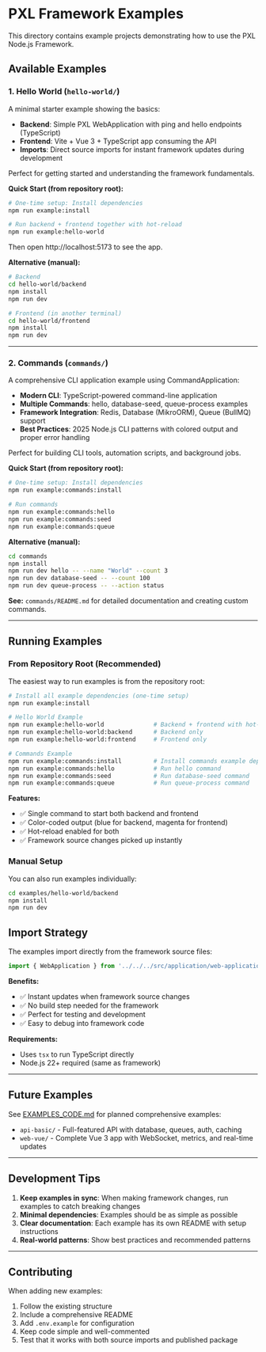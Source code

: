 # PXL Framework Examples

This directory contains example projects demonstrating how to use the PXL Node.js Framework.

## Available Examples

### 1. Hello World (`hello-world/`)

A minimal starter example showing the basics:

- **Backend**: Simple PXL WebApplication with ping and hello endpoints (TypeScript)
- **Frontend**: Vite + Vue 3 + TypeScript app consuming the API
- **Imports**: Direct source imports for instant framework updates during development

Perfect for getting started and understanding the framework fundamentals.

**Quick Start (from repository root):**

```bash
# One-time setup: Install dependencies
npm run example:install

# Run backend + frontend together with hot-reload
npm run example:hello-world
```

Then open http://localhost:5173 to see the app.

**Alternative (manual):**

```bash
# Backend
cd hello-world/backend
npm install
npm run dev

# Frontend (in another terminal)
cd hello-world/frontend
npm install
npm run dev
```

---

### 2. Commands (`commands/`)

A comprehensive CLI application example using CommandApplication:

- **Modern CLI**: TypeScript-powered command-line application
- **Multiple Commands**: hello, database-seed, queue-process examples
- **Framework Integration**: Redis, Database (MikroORM), Queue (BullMQ) support
- **Best Practices**: 2025 Node.js CLI patterns with colored output and proper error handling

Perfect for building CLI tools, automation scripts, and background jobs.

**Quick Start (from repository root):**

```bash
# One-time setup: Install dependencies
npm run example:commands:install

# Run commands
npm run example:commands:hello
npm run example:commands:seed
npm run example:commands:queue
```

**Alternative (manual):**

```bash
cd commands
npm install
npm run dev hello -- --name "World" --count 3
npm run dev database-seed -- --count 100
npm run dev queue-process -- --action status
```

**See:** `commands/README.md` for detailed documentation and creating custom commands.

---

## Running Examples

### From Repository Root (Recommended)

The easiest way to run examples is from the repository root:

```bash
# Install all example dependencies (one-time setup)
npm run example:install

# Hello World Example
npm run example:hello-world              # Backend + frontend with hot-reload
npm run example:hello-world:backend      # Backend only
npm run example:hello-world:frontend     # Frontend only

# Commands Example
npm run example:commands:install         # Install commands example dependencies
npm run example:commands:hello           # Run hello command
npm run example:commands:seed            # Run database-seed command
npm run example:commands:queue           # Run queue-process command
```

**Features:**

- ✅ Single command to start both backend and frontend
- ✅ Color-coded output (blue for backend, magenta for frontend)
- ✅ Hot-reload enabled for both
- ✅ Framework source changes picked up instantly

### Manual Setup

You can also run examples individually:

```bash
cd examples/hello-world/backend
npm install
npm run dev
```

## Import Strategy

The examples import directly from the framework source files:

```typescript
import { WebApplication } from '../../../src/application/web-application.js';
```

**Benefits:**

- ✅ Instant updates when framework source changes
- ✅ No build step needed for the framework
- ✅ Perfect for testing and development
- ✅ Easy to debug into framework code

**Requirements:**

- Uses `tsx` to run TypeScript directly
- Node.js 22+ required (same as framework)

---

## Future Examples

See [EXAMPLES_CODE.md](../EXAMPLES_CODE.md) for planned comprehensive examples:

- `api-basic/` - Full-featured API with database, queues, auth, caching
- `web-vue/` - Complete Vue 3 app with WebSocket, metrics, and real-time updates

---

## Development Tips

1. **Keep examples in sync**: When making framework changes, run examples to catch breaking changes
2. **Minimal dependencies**: Examples should be as simple as possible
3. **Clear documentation**: Each example has its own README with setup instructions
4. **Real-world patterns**: Show best practices and recommended patterns

---

## Contributing

When adding new examples:

1. Follow the existing structure
2. Include a comprehensive README
3. Add `.env.example` for configuration
4. Keep code simple and well-commented
5. Test that it works with both source imports and published package
